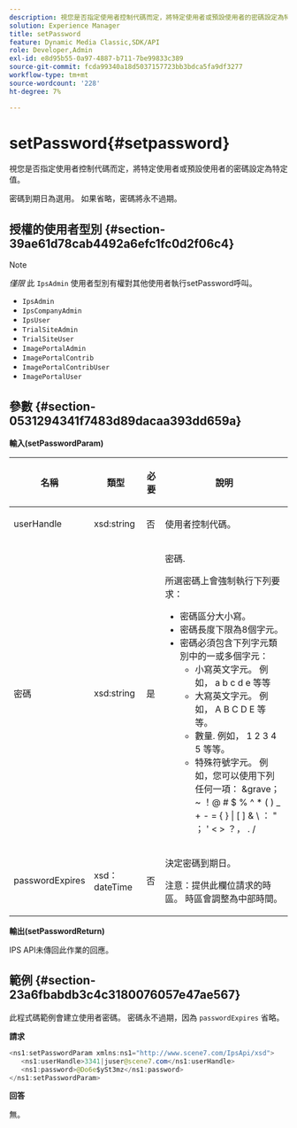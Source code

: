 ```yaml
---
description: 視您是否指定使用者控制代碼而定，將特定使用者或預設使用者的密碼設定為特定值。
solution: Experience Manager
title: setPassword
feature: Dynamic Media Classic,SDK/API
role: Developer,Admin
exl-id: e8d95b55-0a97-4887-b711-7be99833c389
source-git-commit: fcda99340a18d5037157723bb3bdca5fa9df3277
workflow-type: tm+mt
source-wordcount: '228'
ht-degree: 7%

---
```


# setPassword{#setpassword}

視您是否指定使用者控制代碼而定，將特定使用者或預設使用者的密碼設定為特定值。

密碼到期日為選用。 如果省略，密碼將永不過期。

## 授權的使用者型別 {#section-39ae61d78cab4492a6efc1fc0d2f06c4}

>[!NOTE]
>
>*僅限* 此 `IpsAdmin` 使用者型別有權對其他使用者執行setPassword呼叫。

* `IpsAdmin`
* `IpsCompanyAdmin`
* `IpsUser`
* `TrialSiteAdmin`
* `TrialSiteUser`
* `ImagePortalAdmin`
* `ImagePortalContrib`
* `ImagePortalContribUser`
* `ImagePortalUser`

## 參數 {#section-0531294341f7483d89dacaa393dd659a}

**輸入(setPasswordParam)**

<table id="table_BF54512811344E0B979C5070354E8048"> 
 <thead> 
  <tr> 
   <th colname="col1" class="entry"> <p>名稱 </p> </th> 
   <th colname="col2" class="entry"> <p>類型 </p> </th> 
   <th colname="col3" class="entry"> <p>必要 </p> </th> 
   <th colname="col4" class="entry"> <p>說明 </p> </th> 
  </tr> 
 </thead>
 <tbody> 
  <tr> 
   <td colname="col1"> <p> <span class="codeph"> <span class="varname"> userHandle </span> </span> </p> </td> 
   <td colname="col2"> <p> <span class="codeph"> xsd:string </span> </p> </td> 
   <td colname="col3"> <p>否 </p> </td> 
   <td colname="col4"> <p>使用者控制代碼。 </p> </td> 
  </tr> 
  <tr> 
   <td colname="col1"> <p> <span class="codeph"> <span class="varname"> 密碼 </span> </span> </p> </td> 
   <td colname="col2"> <p> <span class="codeph"> xsd:string </span> </p> </td> 
   <td colname="col3"> <p>是 </p> </td> 
   <td colname="col4"> <p>密碼. </p> <p>所選密碼上會強制執行下列要求： </p> <p> 
     <ul id="ul_E5BE3621127C476788412174584075B3"> 
      <li id="li_0132852AFD774659A0224C450F19418C">密碼區分大小寫。 </li> 
      <li id="li_71224B3A89C8461AB689BAD383EC8CEA">密碼長度下限為8個字元。 </li> 
      <li id="li_C21B6843EA734D1ABE0580185F775408">密碼必須包含下列字元類別中的一或多個字元： 
       <ul id="ul_D5D3911AD6214035BBD2AB8350A459C7"> 
        <li id="li_6E3F084100104F2CBCF130EF8852C7B7">小寫英文字元。 例如， <span class="codeph"> a b c d e </span> 等等 </li> 
        <li id="li_1FDED8D7348842BC857320D797D41217">大寫英文字元。 例如， <span class="codeph"> A B C D E </span> 等等。 </li> 
        <li id="li_C3C4D5412AA749F3B78F37B2B696CF80">數量. 例如， <span class="codeph"> 1 2 3 4 5 </span> 等等。 </li> 
        <li id="li_2730798F26E74B878BEDE510CD06D8DD">特殊符號字元。 例如，您可以使用下列任何一項： <span class="codeph"> &amp;grave； ~ ！@ # $ % ^ * ( ) _ + - = { } | [ ] &amp; \ ： " ； ' &lt; &gt; ？， . / </span> </li> 
       </ul> </li> 
     </ul> </p> </td> 
  </tr> 
  <tr> 
   <td colname="col1"> <p> <span class="codeph"> <span class="varname"> passwordExpires </span> </span> </p> </td> 
   <td colname="col2"> <p> <span class="codeph"> xsd：dateTime </span> </p> </td> 
   <td colname="col3"> <p>否 </p> </td> 
   <td colname="col4"> <p>決定密碼到期日。 <p>注意：提供此欄位請求的時區。 時區會調整為中部時間。 </p> </p> </td> 
  </tr> 
 </tbody> 
</table>

**輸出(setPasswordReturn)**

IPS API未傳回此作業的回應。

## 範例 {#section-23a6fbabdb3c4c3180076057e47ae567}

此程式碼範例會建立使用者密碼。 密碼永不過期，因為 `passwordExpires` 省略。

**請求**

```java
<ns1:setPasswordParam xmlns:ns1="http://www.scene7.com/IpsApi/xsd">  
   <ns1:userHandle>3341|juser@scene7.com</ns1:userHandle> 
   <ns1:password>@Do6e$ySt3mz</ns1:password> 
</ns1:setPasswordParam>
```

**回答**

無。
